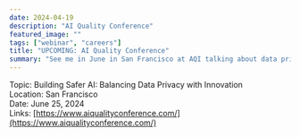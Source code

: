 ```yaml
---
date: 2024-04-19
description: "AI Quality Conference"
featured_image: ""
tags: ["webinar", "careers"]
title: "UPCOMING: AI Quality Conference"
summary: "See me in June in San Francisco at AQI talking about data privacy and how to balance it with innovating in your AI development!"
---
```


Topic: Building Safer AI: Balancing Data Privacy with Innovation       
Location: San Francisco    
Date: June 25, 2024    
Links: [https://www.aiqualityconference.com/](https://www.aiqualityconference.com/)
